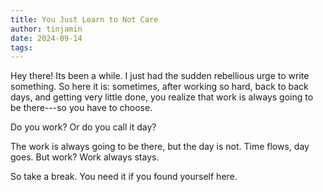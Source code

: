 ```yaml
---
title: You Just Learn to Not Care
author: tinjamin
date: 2024-09-14
tags:
---
```


Hey there! Its been a while. I just had the sudden rebellious urge to write
something. So here it is: sometimes, after working so hard, back to back days,
and getting very little done, you realize that work is always going to be 
there---so you have to choose.

Do you work? Or do you call it day?

The work is always going to be there, but the day is not. Time flows, day goes.
But work? Work always stays.

So take a break. You need it if you found yourself here.
